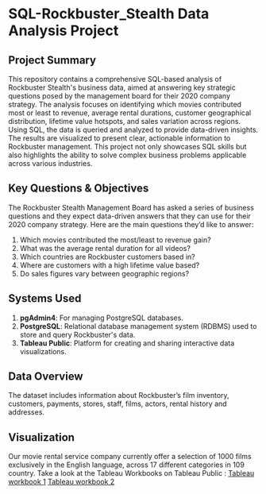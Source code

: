 # SQL-Rockbuster_Stealth Data Analysis Project
## Project Summary 
This repository contains a comprehensive SQL-based analysis of Rockbuster Stealth's business data, aimed at answering key strategic questions posed by the management board for their 2020 company strategy. The analysis focuses on identifying which movies contributed most or least to revenue, average rental durations, customer geographical distribution, lifetime value hotspots, and sales variation across regions. Using SQL, the data is queried and analyzed to provide data-driven insights. The results are visualized to present clear, actionable information to Rockbuster management. This project not only showcases SQL skills but also highlights the ability to solve complex business problems applicable across various industries.
## Key Questions & Objectives
The Rockbuster Stealth Management Board has asked a series of business questions and they expect data-driven answers that they can use for their 2020 company strategy. Here are the main questions they’d like to answer:

1. Which movies contributed the most/least to revenue gain?
2. What was the average rental duration for all videos?
3. Which countries are Rockbuster customers based in?
4. Where are customers with a high lifetime value based?
5. Do sales figures vary between geographic regions?
## Systems Used
1. **pgAdmin4**: For managing PostgreSQL databases.
2. **PostgreSQL**: Relational database management system (RDBMS) used to store and query Rockbuster's data.
3. **Tableau Public**: Platform for creating and sharing interactive data visualizations.
## Data Overview
 The dataset includes information about Rockbuster’s film inventory, customers, payments, stores, staff, films, actors, rental history and addresses.
## Visualization
Our movie rental service company currently offer a selection of 1000 films exclusively in the English language, across 17 different categories in 109 country. Take a look at the Tableau Workbooks on Tableau Public :
[Tableau workbook 1](https://public.tableau.com/views/Rockbuster_17330553518060/Map?:language=en-US&publish=yes&:sid=&:redirect=auth&:display_count=n&:origin=viz_share_link)
[Tableau workbook 2](https://public.tableau.com/views/Rockbuster2_17332579359500/Contibutionbycategory?:language=en-US&publish=yes&:sid=&:redirect=auth&:display_count=n&:origin=viz_share_link)

